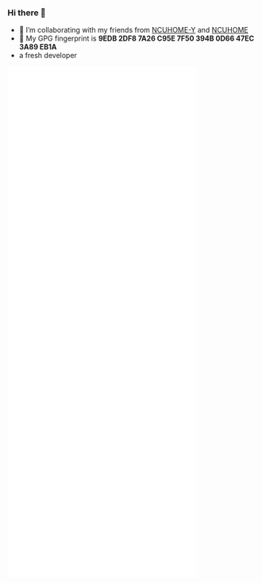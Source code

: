 ### Hi there 👋
- 👯 I’m collaborating with my friends from [NCUHOME-Y](https://github.com/NCUHOME-Y) and [NCUHOME](https://github.com/ncuhome)
- 🔑 My GPG fingerprint is **9EDB 2DF8 7A26 C95E 7F50  394B 0D66 47EC 3A89 EB1A**   
- a fresh developer

![Metrics](https://github.com/SnowWarri0r/SnowWarri0r/blob/main/github-metrics.svg)
